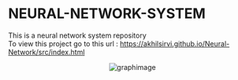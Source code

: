 # NEURAL-NETWORK-SYSTEM
This is a neural network system repository <br>
To view this project go to this url : https://akhilsirvi.github.io/Neural-Network/src/index.html

<p align="center">
  <img src="https://user-images.githubusercontent.com/133025697/250265474-5206e6e2-7dcc-4a61-9d8b-cbffd7e57da6.png" alt="graphimage">
</p>

